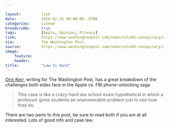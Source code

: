 ```yaml
---

layout:         link
date:           2016-02-25 00:00:00 -0700
categories:     Linked
breadcrumb:     true
tags:           [Apple, Opinion, Privacy]
link:           https://www.washingtonpost.com/news/volokh-conspiracy/wp/2016/02/19/preliminary-thoughts-on-the-apple-iphone-order-in-the-san-bernardino-case-part-2-the-all-writs-act
via:            The Washington Post
source:         https://www.washingtonpost.com/news/volokh-conspiracy/wp/2016/02/19/preliminary-thoughts-on-the-apple-iphone-order-in-the-san-bernardino-case-part-2-the-all-writs-act
image:  
    feature: 
    header:
title:          "Law Is Hard"
---
```


[Orin Kerr](https://www.washingtonpost.com/news/volokh-conspiracy/wp/2016/02/19/preliminary-thoughts-on-the-apple-iphone-order-in-the-san-bernardino-case-part-2-the-all-writs-act), writing for The Washington Post, has a great breakdown of the challenges both sides face in the Apple vs. FBI phone-unlocking saga

>This case is like a crazy-hard law school exam hypothetical in which a professor gives students an unanswerable problem just to see how they do.

There are two parts to this post, be sure to read both if you are at all interested. Lots of good info and case law.
